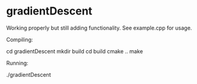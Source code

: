 # gradientDescent
Working properly but still adding functionality. See example.cpp for usage.

Compiling:

cd gradientDescent
mkdir build
cd build
cmake ..
make 

Running:

./gradientDescent


